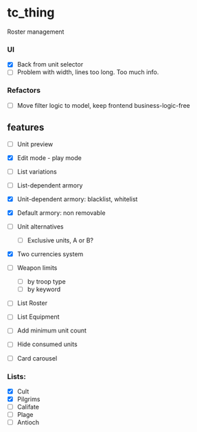 # tc_thing

Roster management

### UI
- [x] Back from unit selector
- [ ] Problem with width, lines too long. Too much info.

### Refactors
- [ ] Move filter logic to model, keep frontend business-logic-free

## features
- [ ] Unit preview
- [x] Edit mode - play mode
- [ ] List variations
- [ ] List-dependent armory
- [x] Unit-dependent armory: blacklist, whitelist
- [x] Default armory: non removable
- [ ] Unit alternatives
  - [ ] Exclusive units, A or B?
- [x] Two currencies system
- [ ] Weapon limits
  - [ ] by troop type
  - [ ] by keyword
- [ ] List Roster
- [ ] List Equipment
- [ ] Add minimum unit count
- [ ] Hide consumed units

- [ ] Card carousel

### Lists:
- [x] Cult
- [x] Pilgrims
- [ ] Califate
- [ ] Plage
- [ ] Antioch
